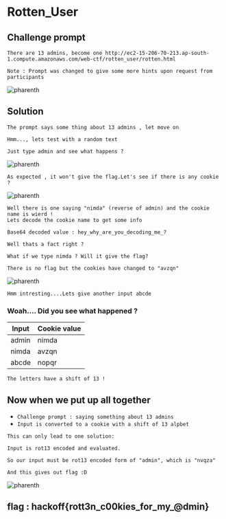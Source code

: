 # Rotten_User

## Challenge prompt
```
There are 13 admins, become one http://ec2-15-206-70-213.ap-south-1.compute.amazonaws.com/web-ctf/rotten_user/rotten.html

Note : Prompt was changed to give some more hints upon request from participants
```
![pharenth](https://github.com/ajaysram/hackoff/blob/master/Rotten_User/img/rottenUser.png)

## **Solution**
```
The prompt says some thing about 13 admins , let move on
```

```
Hmm..., lets test with a random text

Just type admin and see what happens ?
```

![pharenth](https://github.com/ajaysram/hackoff/blob/master/Rotten_User/img/rottenUserInput.png)

```
As expected , it won't give the flag.Let's see if there is any cookie ?
```
![pharenth](https://github.com/ajaysram/hackoff/blob/master/Rotten_User/img/rottenUserInput1.png)

```
Well there is one saying "nimda" (reverse of admin) and the cookie name is wierd !
Lets decode the cookie name to get some info 
```
```
Base64 decoded value : hey_why_are_you_decoding_me_?

Well thats a fact right ?
```

```
What if we type nimda ? Will it give the flag?

There is no flag but the cookies have changed to "avzqn"
```
![pharenth](https://github.com/ajaysram/hackoff/blob/master/Rotten_User/img/rottenUserInput2.png)

```
Hmm intresting....Lets give another input abcde
```

### Woah.... Did you see what happened ?

| Input  | Cookie value|
| ------ | ---------------|
|admin   | nimda|
|nimda   | avzqn|
|abcde   | nopqr |

```
The letters have a shift of 13 !
```
## Now when we put up all together
- ```Challenge prompt : saying something about 13 admins```
- ``` Input is converted to a cookie with a shift of 13 alpbet ```

```
This can only lead to one solution:

Input is rot13 encoded and evaluated. 

So our input must be rot13 encoded form of "admin", which is "nvqza"

And this gives out flag :D
```
![pharenth](https://github.com/ajaysram/hackoff/blob/master/Rotten_User/img/rottenUserFlag.png)

## flag : hackoff{rott3n_c00kies_for_my_@dmin}